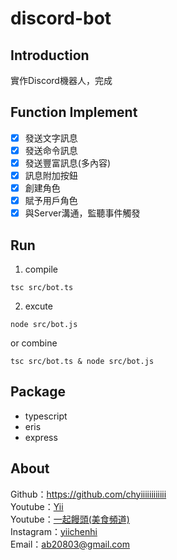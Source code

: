 # discord-bot

## Introduction
實作Discord機器人，完成

## Function Implement
- [x] 發送文字訊息
- [x] 發送命令訊息
- [x] 發送豐富訊息(多內容)
- [x] 訊息附加按鈕
- [x] 創建角色
- [x] 賦予用戶角色
- [x] 與Server溝通，監聽事件觸發

## Run

1. compile

```
tsc src/bot.ts
```

2. excute

```
node src/bot.js
```

or combine

```
tsc src/bot.ts & node src/bot.js
```
## Package
- typescript
- eris
- express

## About

Github：https://github.com/chyiiiiiiiiiiii<br>
Youtube：[Yii](https://www.youtube.com/user/a22601807/videos)<br>
Youtube：[一起饅頭(美食頻道)](https://www.youtube.com/channel/UC8-CcCmlIhIGcs9pdxx_BSw/videos])<br>
Instagram：[yiichenhi](https://www.instagram.com/yiichenhi/)<br>
Email：ab20803@gmail.com<br>
